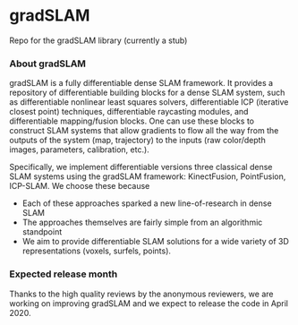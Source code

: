 # gradSLAM
Repo for the gradSLAM library (currently a stub)


### About gradSLAM

gradSLAM is a fully differentiable dense SLAM framework. It provides a repository of differentiable building blocks for a dense SLAM system, such as differentiable nonlinear least squares solvers, differentiable ICP (iterative closest point) techniques, differentiable raycasting modules, and differentiable mapping/fusion blocks. One can use these blocks to construct SLAM systems that allow gradients to flow all the way from the outputs of the system (map, trajectory) to the inputs (raw color/depth images, parameters, calibration, etc.).

Specifically, we implement differentiable versions three classical dense SLAM systems using the gradSLAM framework: KinectFusion, PointFusion, ICP-SLAM. We choose these because
* Each of these approaches sparked a new line-of-research in dense SLAM
* The approaches themselves are fairly simple from an algorithmic standpoint
* We aim to provide differentiable SLAM solutions for a wide variety of 3D representations (voxels, surfels, points).


### Expected release month

Thanks to the high quality reviews by the anonymous reviewers, we are working on improving gradSLAM and we expect to release the code in April 2020.
